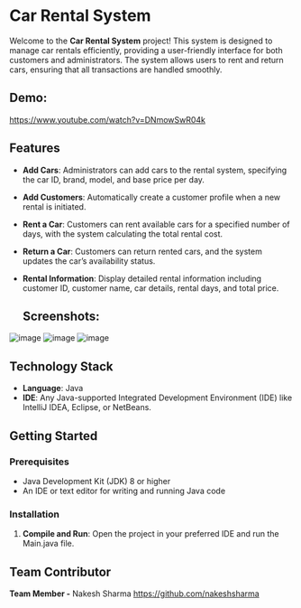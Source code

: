 # Car Rental System

Welcome to the **Car Rental System** project! This system is designed to manage car rentals efficiently, providing a user-friendly interface for both customers and administrators. The system allows users to rent and return cars, ensuring that all transactions are handled smoothly.


## Demo:
https://www.youtube.com/watch?v=DNmowSwR04k
## **Features**

- **Add Cars**: Administrators can add cars to the rental system, specifying the car ID, brand, model, and base price per day.
- **Add Customers**: Automatically create a customer profile when a new rental is initiated.
- **Rent a Car**: Customers can rent available cars for a specified number of days, with the system calculating the total rental cost.
- **Return a Car**: Customers can return rented cars, and the system updates the car’s availability status.
- **Rental Information**: Display detailed rental information including customer ID, customer name, car details, rental days, and total price.

  ## Screenshots:

![image](https://github.com/user-attachments/assets/021518ce-7ff7-4c65-bfcd-d316308413f6)
![image](https://github.com/user-attachments/assets/6abd4e62-e7aa-476d-8c72-116159e104bd)
![image](https://github.com/user-attachments/assets/c68fab8f-b584-475b-964e-a2cbde8913b0)

## **Technology Stack**

- **Language**: Java
- **IDE**: Any Java-supported Integrated Development Environment (IDE) like IntelliJ IDEA, Eclipse, or NetBeans.

## **Getting Started**

### **Prerequisites**

- Java Development Kit (JDK) 8 or higher
- An IDE or text editor for writing and running Java code

### **Installation**


1. **Compile and Run**:
   Open the project in your preferred IDE and run the Main.java file.


## Team Contributor
**Team Member -**   Nakesh Sharma  https://github.com/nakeshsharma
